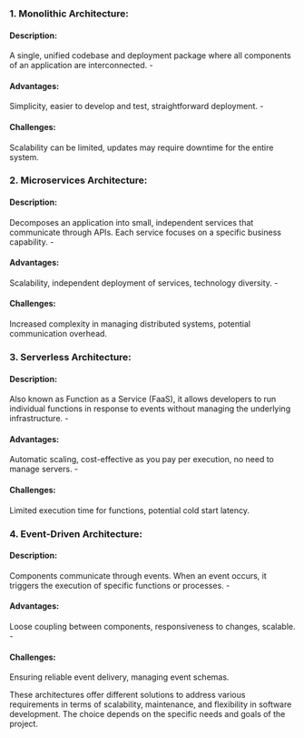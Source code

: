 <h3>1. Monolithic Architecture:</h3>
   <h4>Description:</h4> A single, unified codebase and deployment package where all components of an application are interconnected.
   - <h4>Advantages:</h4> Simplicity, easier to develop and test, straightforward deployment.
   - <h4>Challenges:</h4> Scalability can be limited, updates may require downtime for the entire system.

<h3>2. Microservices Architecture:</h3>
   <h4>Description:</h4> Decomposes an application into small, independent services that communicate through APIs. Each service focuses on a specific business capability.
   - <h4>Advantages:</h4> Scalability, independent deployment of services, technology diversity.
   - <h4>Challenges:</h4> Increased complexity in managing distributed systems, potential communication overhead.

<h3>3. Serverless Architecture:</h3>
   <h4>Description:</h4> Also known as Function as a Service (FaaS), it allows developers to run individual functions in response to events without managing the underlying infrastructure.
   - <h4>Advantages:</h4> Automatic scaling, cost-effective as you pay per execution, no need to manage servers.
   - <h4>Challenges:</h4> Limited execution time for functions, potential cold start latency.

<h3>4. Event-Driven Architecture:</h3>
   <h4>Description:</h4> Components communicate through events. When an event occurs, it triggers the execution of specific functions or processes.
   - <h4>Advantages:</h4> Loose coupling between components, responsiveness to changes, scalable.
   - <h4>Challenges:</h4> Ensuring reliable event delivery, managing event schemas.

These architectures offer different solutions to address various requirements in terms of scalability, maintenance, and flexibility in software development. The choice depends on the specific needs and goals of the project.
